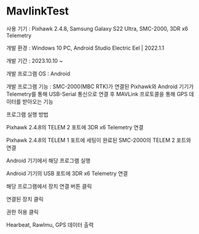 # MavlinkTest

사용 기기 : Pixhawk 2.4.8, Samsung Galaxy S22 Ultra, SMC-2000, 3DR x6 Telemetry

개발 환경 : Windows 10 PC, Android Studio Electric Eel | 2022.1.1

개발 기간 : 2023.10.10 ~

개발 프로그램 OS : Android

개발 프로그램 기능 : SMC-2000(MBC RTK)가 연결된 Pixhawk와 Android 기기가 Telemetry를 통해 USB-Serial 통신으로 연결 후 MAVLink 프로토콜을 통해 GPS 데이터를 받아오는 기능

 
프로그램 실행 방법

Pixhawk 2.4.8의 TELEM 2 포트에 3DR x6 Telemetry 연결

Pixhawk 2.4.8의 TELEM 1 포트에 세팅이 완료된 SMC-2000의 TELEM 2 포트와 연결

Android 기기에서 해당 프로그램 실행

Android 기기의 USB 포트에 3DR x6 Telemetry 연결

해당 프로그램에서 장치 연결 버튼 클릭

연결된 장치 클릭

권한 허용 클릭

Hearbeat, RawImu, GPS 데이터 출력

